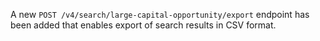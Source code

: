 A new `POST /v4/search/large-capital-opportunity/export` endpoint has been added
that enables export of search results in CSV format.

